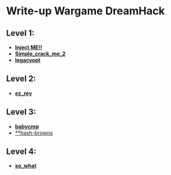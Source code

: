 # Write-up Wargame DreamHack

## Level 1:
* [**Inject ME!!**](https://github.com/anpm2/Cybersecurity/tree/5cda2173dbfdbe70150d4b16856fe91cfa1d4b7e/Reverse_Engineering/Write-up/Dream_Hack/inject_ME)
* [**Simple_crack_me_2**](https://github.com/anpm2/Cybersecurity/tree/5cda2173dbfdbe70150d4b16856fe91cfa1d4b7e/Reverse_Engineering/Write-up/Dream_Hack/simple_crack_me_2)
* [**legacyopt**](https://github.com/anpm2/Cybersecurity/tree/5cda2173dbfdbe70150d4b16856fe91cfa1d4b7e/Reverse_Engineering/Write-up/Dream_Hack/legacyopt)

## Level 2:
* [**ez_rev**](https://github.com/anpm2/Cybersecurity/blob/b30a6989c48c7281df8f802e6881c54b7efd7f03/Reverse_Engineering/Write-up/Dream_Hack/ez_rev/solve.py)

## Level 3:
* [**babycmp**](https://github.com/anpm2/Cybersecurity/tree/5cda2173dbfdbe70150d4b16856fe91cfa1d4b7e/Reverse_Engineering/Write-up/Dream_Hack/babycmp)
* [**hash-browns]()

## Level 4:
* [**so_what**]()